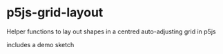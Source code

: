 # p5js-grid-layout
Helper functions to lay out shapes in a centred auto-adjusting grid in p5js

includes a demo sketch

